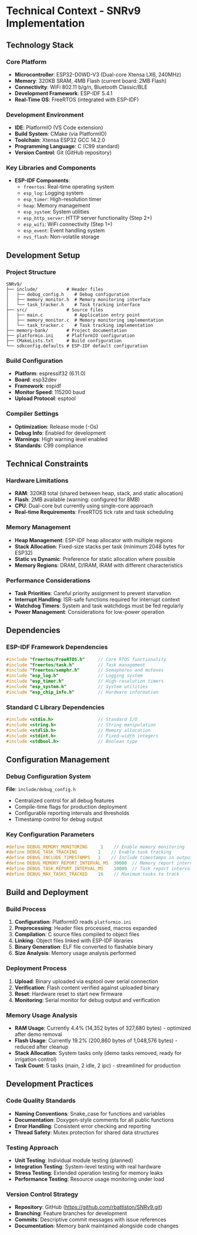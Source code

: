 # Technical Context - SNRv9 Implementation

## Technology Stack

### Core Platform
- **Microcontroller**: ESP32-D0WD-V3 (Dual-core Xtensa LX6, 240MHz)
- **Memory**: 320KB SRAM, 4MB Flash (current board: 2MB Flash)
- **Connectivity**: WiFi 802.11 b/g/n, Bluetooth Classic/BLE
- **Development Framework**: ESP-IDF 5.4.1
- **Real-Time OS**: FreeRTOS (integrated with ESP-IDF)

### Development Environment
- **IDE**: PlatformIO (VS Code extension)
- **Build System**: CMake (via PlatformIO)
- **Toolchain**: Xtensa ESP32 GCC 14.2.0
- **Programming Language**: C (C99 standard)
- **Version Control**: Git (GitHub repository)

### Key Libraries and Components
- **ESP-IDF Components**:
  - `freertos`: Real-time operating system
  - `esp_log`: Logging system
  - `esp_timer`: High-resolution timer
  - `heap`: Memory management
  - `esp_system`: System utilities
  - `esp_http_server`: HTTP server functionality (Step 2+)
  - `esp_wifi`: WiFi connectivity (Step 1+)
  - `esp_event`: Event handling system
  - `nvs_flash`: Non-volatile storage

## Development Setup

### Project Structure
```
SNRv9/
├── include/           # Header files
│   ├── debug_config.h    # Debug configuration
│   ├── memory_monitor.h  # Memory monitoring interface
│   └── task_tracker.h    # Task tracking interface
├── src/               # Source files
│   ├── main.c            # Application entry point
│   ├── memory_monitor.c  # Memory monitoring implementation
│   └── task_tracker.c    # Task tracking implementation
├── memory-bank/       # Project documentation
├── platformio.ini     # PlatformIO configuration
├── CMakeLists.txt     # Build configuration
└── sdkconfig.defaults # ESP-IDF default configuration
```

### Build Configuration
- **Platform**: espressif32 (6.11.0)
- **Board**: esp32dev
- **Framework**: espidf
- **Monitor Speed**: 115200 baud
- **Upload Protocol**: esptool

### Compiler Settings
- **Optimization**: Release mode (-Os)
- **Debug Info**: Enabled for development
- **Warnings**: High warning level enabled
- **Standards**: C99 compliance

## Technical Constraints

### Hardware Limitations
- **RAM**: 320KB total (shared between heap, stack, and static allocation)
- **Flash**: 2MB available (warning: configured for 8MB)
- **CPU**: Dual-core but currently using single-core approach
- **Real-time Requirements**: FreeRTOS tick rate and task scheduling

### Memory Management
- **Heap Management**: ESP-IDF heap allocator with multiple regions
- **Stack Allocation**: Fixed-size stacks per task (minimum 2048 bytes for ESP32)
- **Static vs Dynamic**: Preference for static allocation where possible
- **Memory Regions**: DRAM, D/IRAM, IRAM with different characteristics

### Performance Considerations
- **Task Priorities**: Careful priority assignment to prevent starvation
- **Interrupt Handling**: ISR-safe functions required for interrupt context
- **Watchdog Timers**: System and task watchdogs must be fed regularly
- **Power Management**: Considerations for low-power operation

## Dependencies

### ESP-IDF Framework Dependencies
```c
#include "freertos/FreeRTOS.h"     // Core RTOS functionality
#include "freertos/task.h"         // Task management
#include "freertos/semphr.h"       // Semaphores and mutexes
#include "esp_log.h"               // Logging system
#include "esp_timer.h"             // High-resolution timers
#include "esp_system.h"            // System utilities
#include "esp_chip_info.h"         // Hardware information
```

### Standard C Library Dependencies
```c
#include <stdio.h>                 // Standard I/O
#include <string.h>                // String manipulation
#include <stdlib.h>                // Memory allocation
#include <stdint.h>                // Fixed-width integers
#include <stdbool.h>               // Boolean type
```

## Configuration Management

### Debug Configuration System
**File**: `include/debug_config.h`
- Centralized control for all debug features
- Compile-time flags for production deployment
- Configurable reporting intervals and thresholds
- Timestamp control for debug output

### Key Configuration Parameters
```c
#define DEBUG_MEMORY_MONITORING     1    // Enable memory monitoring
#define DEBUG_TASK_TRACKING        1    // Enable task tracking
#define DEBUG_INCLUDE_TIMESTAMPS   1    // Include timestamps in output
#define DEBUG_MEMORY_REPORT_INTERVAL_MS  30000  // Memory report interval
#define DEBUG_TASK_REPORT_INTERVAL_MS    10000  // Task report interval
#define DEBUG_MAX_TASKS_TRACKED    16    // Maximum tasks to track
```

## Build and Deployment

### Build Process
1. **Configuration**: PlatformIO reads `platformio.ini`
2. **Preprocessing**: Header files processed, macros expanded
3. **Compilation**: C source files compiled to object files
4. **Linking**: Object files linked with ESP-IDF libraries
5. **Binary Generation**: ELF file converted to flashable binary
6. **Size Analysis**: Memory usage analysis performed

### Deployment Process
1. **Upload**: Binary uploaded via esptool over serial connection
2. **Verification**: Flash content verified against uploaded binary
3. **Reset**: Hardware reset to start new firmware
4. **Monitoring**: Serial monitor for debug output and verification

### Memory Usage Analysis
- **RAM Usage**: Currently 4.4% (14,352 bytes of 327,680 bytes) - optimized after demo removal
- **Flash Usage**: Currently 19.2% (200,860 bytes of 1,048,576 bytes) - reduced after cleanup
- **Stack Allocation**: System tasks only (demo tasks removed, ready for irrigation control)
- **Task Count**: 5 tasks (main, 2 idle, 2 ipc) - streamlined for production

## Development Practices

### Code Quality Standards
- **Naming Conventions**: Snake_case for functions and variables
- **Documentation**: Doxygen-style comments for all public functions
- **Error Handling**: Consistent error checking and reporting
- **Thread Safety**: Mutex protection for shared data structures

### Testing Approach
- **Unit Testing**: Individual module testing (planned)
- **Integration Testing**: System-level testing with real hardware
- **Stress Testing**: Extended operation testing for memory leaks
- **Performance Testing**: Resource usage monitoring under load

### Version Control Strategy
- **Repository**: GitHub (https://github.com/rbattiston/SNRv9.git)
- **Branching**: Feature branches for development
- **Commits**: Descriptive commit messages with issue references
- **Documentation**: Memory bank maintained alongside code changes
